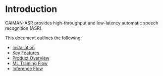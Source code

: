 # Introduction
CAIMAN-ASR provides high-throughput and low-latency automatic speech recognition (ASR).

This document outlines the following:
- [Installation](installation.md)
- [Key Features](key_features.md)
- [Product Overview](product_overview.md)
- [ML Training Flow](training/ml_training_flow.md)
- [Inference Flow](inference/inference_flow.md)
